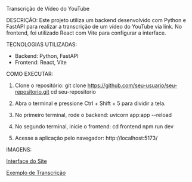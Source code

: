 
Transcrição de Vídeo do YouTube

DESCRIÇÃO:
Este projeto utiliza um backend desenvolvido com Python e FastAPI para realizar a transcrição de um vídeo do YouTube via link. No frontend, foi utilizado React com Vite para configurar a interface.

TECNOLOGIAS UTILIZADAS:
- Backend: Python, FastAPI
- Frontend: React, Vite

COMO EXECUTAR:

1. Clone o repositório:
   git clone https://github.com/seu-usuario/seu-repositorio.git
   cd seu-repositorio

2. Abra o terminal e pressione Ctrl + Shift + 5 para dividir a tela.

3. No primeiro terminal, rode o backend:
   uvicorn app:app --reload

4. No segundo terminal, inicie o frontend:
   cd frontend
   npm run dev

5. Acesse a aplicação pelo navegador:
   http://localhost:5173/

IMAGENS:

[Interface do Site](/imagem/site-trancription.png)

[Exemplo de Transcrição](/imagem/site-trancription2.png)
